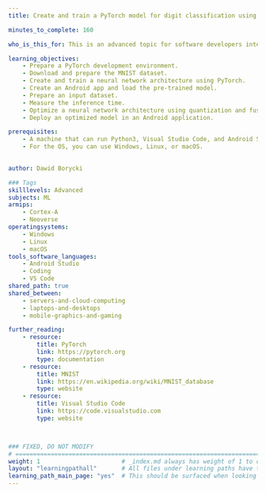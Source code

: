 ```yaml
---
title: Create and train a PyTorch model for digit classification using the MNIST dataset

minutes_to_complete: 160

who_is_this_for: This is an advanced topic for software developers interested in learning how to use PyTorch to create and train a feedforward neural network for digit classification, and also software developers interested in learning how to use and apply optimizations to the trained model in an Android application.

learning_objectives:
    - Prepare a PyTorch development environment.
    - Download and prepare the MNIST dataset.
    - Create and train a neural network architecture using PyTorch.
    - Create an Android app and load the pre-trained model.
    - Prepare an input dataset.
    - Measure the inference time.
    - Optimize a neural network architecture using quantization and fusing.
    - Deploy an optimized model in an Android application.

prerequisites:
    - A machine that can run Python3, Visual Studio Code, and Android Studio. 
    - For the OS, you can use Windows, Linux, or macOS.
  

author: Dawid Borycki

### Tags
skilllevels: Advanced
subjects: ML
armips:
    - Cortex-A
    - Neoverse
operatingsystems:
    - Windows
    - Linux
    - macOS
tools_software_languages:
    - Android Studio
    - Coding
    - VS Code
shared_path: true
shared_between:
    - servers-and-cloud-computing
    - laptops-and-desktops
    - mobile-graphics-and-gaming

further_reading:
    - resource:
        title: PyTorch
        link: https://pytorch.org
        type: documentation    
    - resource:
        title: MNIST
        link: https://en.wikipedia.org/wiki/MNIST_database
        type: website
    - resource:
        title: Visual Studio Code
        link: https://code.visualstudio.com
        type: website



### FIXED, DO NOT MODIFY
# ================================================================================
weight: 1                       # _index.md always has weight of 1 to order correctly
layout: "learningpathall"       # All files under learning paths have this same wrapper
learning_path_main_page: "yes"  # This should be surfaced when looking for related content. Only set for _index.md of learning path content.
---
```

